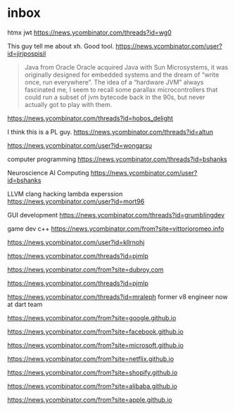 

# inbox

htmx jwt
https://news.ycombinator.com/threads?id=wg0

This guy tell me about xh. Good tool.
https://news.ycombinator.com/user?id=jiripospisil

> Java from Oracle
Oracle acquired Java with Sun Microsystems, it was originally designed for embedded systems and the dream of “write once, run everywhere”.
The idea of a “hardware JVM” always fascinated me, I seem to recall some parallax microcontrollers that could run a subset of jvm bytecode back in the 90s, but never actually got to play with them.

https://news.ycombinator.com/threads?id=hobos_delight

I think this is a PL guy.
https://news.ycombinator.com/threads?id=altun

https://news.ycombinator.com/user?id=wongarsu

computer programming
https://news.ycombinator.com/threads?id=bshanks

Neuroscience AI Computing
https://news.ycombinator.com/user?id=bshanks

LLVM clang hacking lambda experssion
https://news.ycombinator.com/user?id=mort96

GUI development https://news.ycombinator.com/threads?id=grumblingdev

game dev c++ https://news.ycombinator.com/from?site=vittorioromeo.info

https://news.ycombinator.com/user?id=kllrnohj

https://news.ycombinator.com/threads?id=pjmlp

https://news.ycombinator.com/from?site=dubroy.com

https://news.ycombinator.com/threads?id=pjmlp

https://news.ycombinator.com/threads?id=mraleph former v8 engineer now at dart team


https://news.ycombinator.com/from?site=google.github.io

https://news.ycombinator.com/from?site=facebook.github.io

https://news.ycombinator.com/from?site=microsoft.github.io

https://news.ycombinator.com/from?site=netflix.github.io

https://news.ycombinator.com/from?site=shopify.github.io

https://news.ycombinator.com/from?site=alibaba.github.io

https://news.ycombinator.com/from?site=apple.github.io